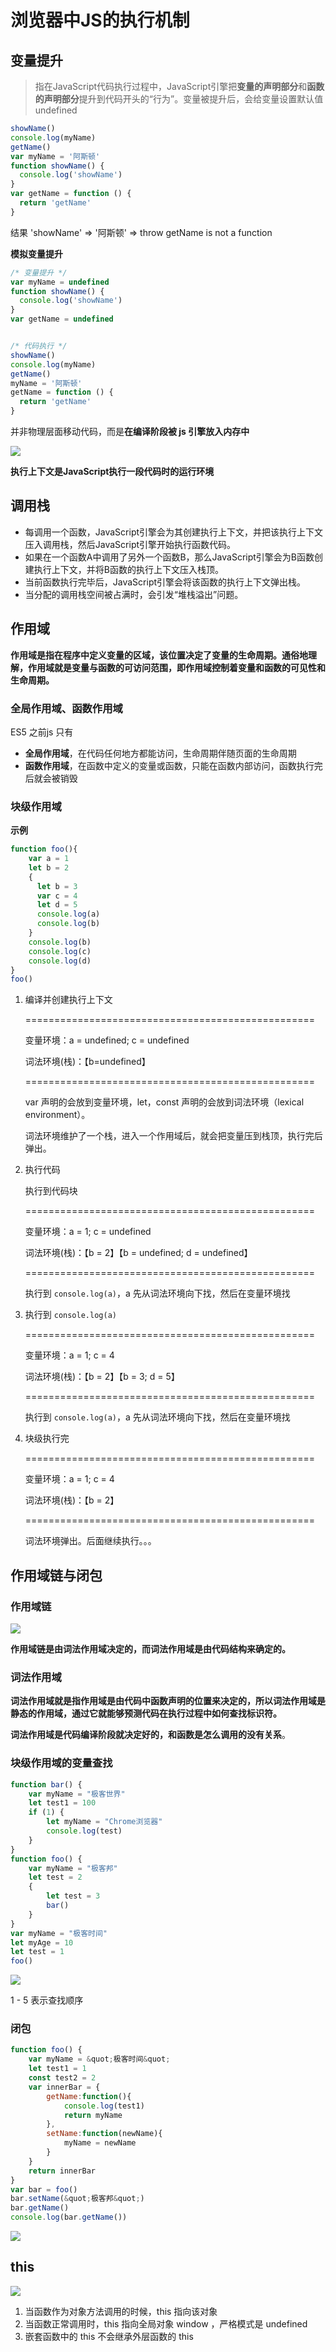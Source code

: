 # 浏览器中JS的执行机制

## 变量提升

> 指在JavaScript代码执行过程中，JavaScript引擎把**变量的声明部分**和**函数的声明部分**提升到代码开头的“行为”。变量被提升后，会给变量设置默认值 undefined

```js
showName()
console.log(myName)
getName()
var myName = '阿斯顿'
function showName() {
  console.log('showName')
}
var getName = function () {
  return 'getName'
}
```

结果 'showName' => '阿斯顿' => throw getName is not a function



**模拟变量提升**

```js
/* 变量提升 */
var myName = undefined
function showName() {
  console.log('showName')
}
var getName = undefined


/* 代码执行 */
showName()
console.log(myName)
getName()
myName = '阿斯顿'
getName = function () {
  return 'getName'
}
```

并非物理层面移动代码，而是**在编译阶段被 js 引擎放入内存中**



![](https://file.wangsijie.top/blog/20210607152207.png)

**执行上下文是JavaScript执行一段代码时的运行环境**



## 调用栈

- 每调用一个函数，JavaScript引擎会为其创建执行上下文，并把该执行上下文压入调用栈，然后JavaScript引擎开始执行函数代码。
- 如果在一个函数A中调用了另外一个函数B，那么JavaScript引擎会为B函数创建执行上下文，并将B函数的执行上下文压入栈顶。
- 当前函数执行完毕后，JavaScript引擎会将该函数的执行上下文弹出栈。
- 当分配的调用栈空间被占满时，会引发“堆栈溢出”问题。

## 作用域

**作用域是指在程序中定义变量的区域，该位置决定了变量的生命周期。通俗地理解，作用域就是变量与函数的可访问范围，即作用域控制着变量和函数的可见性和生命周期。**

### 全局作用域、函数作用域

ES5 之前js 只有

- **全局作用域**，在代码任何地方都能访问，生命周期伴随页面的生命周期
- **函数作用域**，在函数中定义的变量或函数，只能在函数内部访问，函数执行完后就会被销毁

### 块级作用域

**示例**

```js
function foo(){
    var a = 1
    let b = 2
    {
      let b = 3
      var c = 4
      let d = 5
      console.log(a)
      console.log(b)
    }
    console.log(b) 
    console.log(c)
    console.log(d)
}   
foo()
```

1. 编译并创建执行上下文

   ==================================================

   变量环境：a = undefined; c = undefined

   词法环境(栈)：【b=undefined】

   ==================================================

   var 声明的会放到变量环境，let，const 声明的会放到词法环境（lexical environment）。

   词法环境维护了一个栈，进入一个作用域后，就会把变量压到栈顶，执行完后弹出。

2. 执行代码

   执行到代码块

   ==================================================

   变量环境：a = 1; c = undefined

   词法环境(栈)：【b = 2】【b = undefined; d = undefined】

   ==================================================

   执行到 `console.log(a)`，a 先从词法环境向下找，然后在变量环境找

3. 执行到 `console.log(a)`

   ==================================================

   变量环境：a = 1; c = 4

   词法环境(栈)：【b = 2】【b = 3; d = 5】

   ==================================================

   执行到 `console.log(a)`，a 先从词法环境向下找，然后在变量环境找

4. 块级执行完

   ==================================================

   变量环境：a = 1; c = 4

   词法环境(栈)：【b = 2】

   ==================================================

   词法环境弹出。后面继续执行。。。



## 作用域链与闭包

### 作用域链

![](https://file.wangsijie.top/blog/20210608155431.png)

**作用域链是由词法作用域决定的，而词法作用域是由代码结构来确定的。**

### 词法作用域

**词法作用域就是指作用域是由代码中函数声明的位置来决定的，所以词法作用域是静态的作用域，通过它就能够预测代码在执行过程中如何查找标识符。**

**词法作用域是代码编译阶段就决定好的，和函数是怎么调用的没有关系**。

### 块级作用域的变量查找

```js
function bar() {
    var myName = "极客世界"
    let test1 = 100
    if (1) {
        let myName = "Chrome浏览器"
        console.log(test)
    }
}
function foo() {
    var myName = "极客邦"
    let test = 2
    {
        let test = 3
        bar()
    }
}
var myName = "极客时间"
let myAge = 10
let test = 1
foo()
```

![](https://file.wangsijie.top/blog/20210608145951.png)

1 - 5 表示查找顺序

### 闭包

```js
function foo() {
    var myName = &quot;极客时间&quot;
    let test1 = 1
    const test2 = 2
    var innerBar = {
        getName:function(){
            console.log(test1)
            return myName
        },
        setName:function(newName){
            myName = newName
        }
    }
    return innerBar
}
var bar = foo()
bar.setName(&quot;极客邦&quot;)
bar.getName()
console.log(bar.getName())
```

![](https://file.wangsijie.top/blog/20210608160330.png)

## this

![](https://file.wangsijie.top/blog/20210608173302.png)

1. 当函数作为对象方法调用的时候，this 指向该对象
2. 当函数正常调用时，this 指向全局对象 window ，严格模式是 undefined
3. 嵌套函数中的 this 不会继承外层函数的 this



